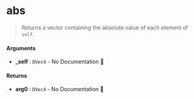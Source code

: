 # abs

>  Returns a vector containing the absolute value of each element of `self`.

#### Arguments

- **\_self** : `DVec4` \- No Documentation 🚧

#### Returns

- **arg0** : `DVec4` \- No Documentation 🚧